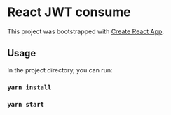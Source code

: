 # React JWT consume

This project was bootstrapped with [Create React App](https://github.com/facebook/create-react-app).

## Usage

In the project directory, you can run:

### `yarn install`
### `yarn start`


